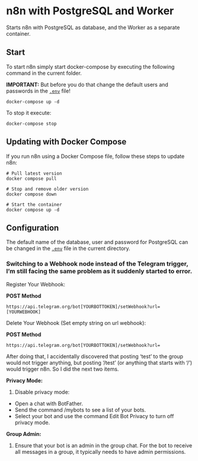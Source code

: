 # n8n with PostgreSQL and Worker

Starts n8n with PostgreSQL as database, and the Worker as a separate container.

## Start

To start n8n simply start docker-compose by executing the following
command in the current folder.

**IMPORTANT:** But before you do that change the default users and passwords in the [`.env`](.env) file!

```
docker-compose up -d
```

To stop it execute:

```
docker-compose stop
```

## Updating with Docker Compose
If you run n8n using a Docker Compose file, follow these steps to update n8n:

```
# Pull latest version
docker compose pull

# Stop and remove older version
docker compose down

# Start the container
docker compose up -d
```

## Configuration

The default name of the database, user and password for PostgreSQL can be changed in the [`.env`](.env) file in the current directory.


### Switching to a Webhook node instead of the Telegram trigger, I’m still facing the same problem as it suddenly started to error.

Register Your Webhook:

**POST Method**
```
https://api.telegram.org/bot[YOURBOTTOKEN]/setWebhook?url=[YOURWEBHOOK]
```

Delete Your Webhook (Set empty string on url webhook):

**POST Method**
```
https://api.telegram.org/bot[YOURBOTTOKEN]/setWebhook?url=
```

After doing that, I accidentally discovered that posting ‘test’ to the group would not trigger anything, but posting ‘/test’ (or anything that starts with ‘/’) would trigger n8n. So I did the next two items.

**Privacy Mode:**

1. Disable privacy mode:
- Open a chat with BotFather.
- Send the command /mybots to see a list of your bots.
- Select your bot and use the command Edit Bot Privacy to turn off privacy mode.

**Group Admin:**

1. Ensure that your bot is an admin in the group chat. For the bot to receive all messages in a group, it typically needs to have admin permissions.